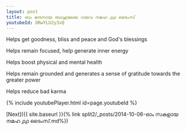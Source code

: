 ```yaml
---
layout: post
title: ഓം മന്ദനായ ബാഹുലേയ വയവ നമഹ ൧൧ ടൈംസ്
youtubeId: ORwYLU2y3vQ
---
```

 
 
Helps get goodness, bliss and peace and God's blessings
 
Helps remain focused, help generate inner energy 
 
Helps boost physical and mental health 
 
Helps remain grounded and generates a sense of gratitude towards the greater power 
 
Helps reduce bad karma
 
 
 
 


{% include youtubePlayer.html id=page.youtubeId %}
 
[Next]({{ site.baseurl }}{% link  split2/_posts/2014-10-06-ഓം സകളായ നമഹ ൧൧ ടൈംസ്.md%})
 
